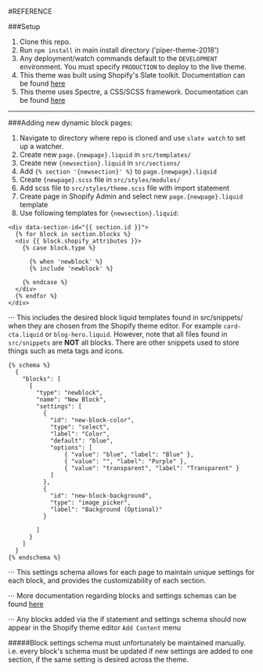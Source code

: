 #REFERENCE

###Setup
1. Clone this repo.
2. Run `npm install` in main install directory ('piper-theme-2018')
3. Any deployment/watch commands default to the `DEVELOPMENT` environment. You must specify `PRODUCTION` to deploy to the live theme.
4. This theme was built using Shopify's Slate toolkit. Documentation can be found [here](https://shopify.github.io/slate/)
5. This theme uses Spectre, a CSS/SCSS framework. Documentation can be found [here](https://picturepan2.github.io/spectre/elements.html)

---

###Adding new dynamic block pages:

1. Navigate to directory where repo is cloned and use `slate watch` to set up a watcher.
2. Create new `page.{newpage}.liquid` in `src/templates/`
3. Create new `{newsection}.liquid` in `src/sections/`
4. Add `{% section '{newsection}' %}` to `page.{newpage}.liquid`
5. Create `{newpage}.scss` file in `src/styles/modules/`
6. Add scss file to `src/styles/theme.scss` file with import statement
7. Create page in Shopify Admin and select new `page.{newpage}.liquid` template
8. Use following templates for `{newsection}.liquid`:

```
<div data-section-id="{{ section.id }}">
  {% for block in section.blocks %}
  <div {{ block.shopify_attributes }}>
    {% case block.type %}

      {% when 'newblock' %}
      {% include 'newblock' %} 

    {% endcase %}
  </div>
  {% endfor %}
</div>
```

⋅⋅⋅ This includes the desired block liquid templates found in src/snippets/ when they are chosen from the Shopify theme editor. For example `card-cta.liquid` or `blog-hero.liquid`. However, note that all files found in `src/snippets` are **NOT** all blocks. There are other snippets used to store things such as meta tags and icons.

```
{% schema %}
  {
    "blocks": [
      {
        "type": "newblock",
        "name": "New Block",
        "settings": [
          {
            "id": "new-block-color",
            "type": "select",
            "label": "Color",
            "default": "blue",
            "options": [
                { "value": "blue", "label": "Blue" },
                { "value": "", "label": "Purple" },
                { "value": "transparent", "label": "Transparent" }
            ]
          },
          {
            "id": "new-block-background",
            "type": "image_picker",
            "label": "Background (Optional)"
          }

        ]
      }
    ]
  }
{% endschema %}

```

⋅⋅⋅ This settings schema allows for each page to maintain unique settings for each block, and provides the customizability of each section.

⋅⋅⋅ More documentation regarding blocks and settings schemas can be found [here](https://help.shopify.com/themes/development/sections#blocks)


⋅⋅⋅ Any blocks added via the if statement and settings schema should now appear in the Shopify theme editor `Add Content` menu

#####Block settings schema must unfortunately be maintained manually. i.e. every block's schema must be updated if new settings are added to one section, if the same setting is desired across the theme.